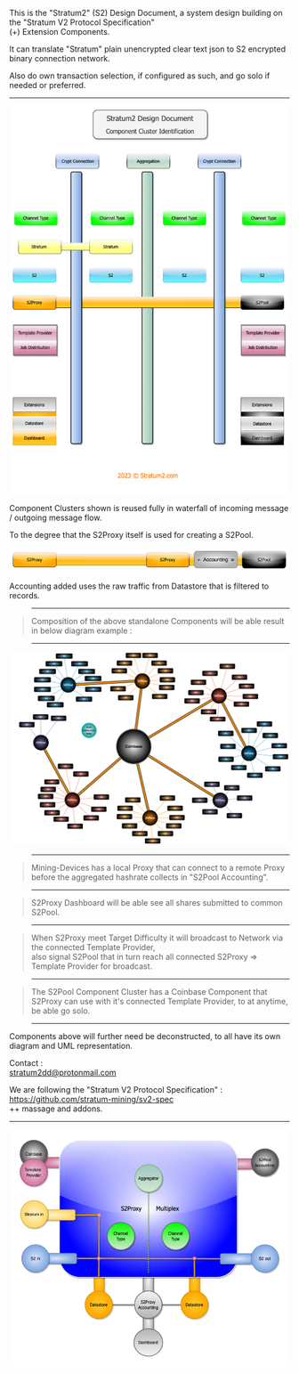 This is the "Stratum2" (S2) Design Document, a system design building on the "Stratum V2 Protocol Specification"  
(+) Extension Components.  

It can translate "Stratum" plain unencrypted clear text json to S2 encrypted binary connection network.  

Also do own transaction selection, if configured as such, and go solo if needed or preferred.   

***    

![alt text](/assets/S2_Component_Cluster_transp_8.png "Components Identification")  

Component Clusters shown is reused fully in waterfall of incoming message / outgoing message flow.

To the degree that the S2Proxy itself is used for creating a S2Pool.

![alt text](/assets/S2_plus_accounting_transp_4.png "Proxy Accounting Pool")

Accounting added uses the raw traffic from Datastore that is filtered to records.  

> ***  

> Composition of the above standalone Components will be able result in below diagram example :    

> ***  

![alt text](/assets/S2_Proxy_proxy_coinbase_3.png "Proxy Proxy to Pool")  

> ***  

> Mining-Devices has a local Proxy that can connect to a remote Proxy before the aggregated hashrate collects in "S2Pool Accounting".  

> ***  

> S2Proxy Dashboard will be able see all shares submitted to common S2Pool.  

> ***  

> When S2Proxy meet Target Difficulty it will broadcast to Network via the connected Template Provider,  
also signal S2Pool that in turn reach all connected S2Proxy => Template Provider for broadcast.  

> ***  

> The S2Pool Component Cluster has a Coinbase Component that S2Proxy can use with it's connected Template Provider, to at anytime, be able go solo.  

> ***  

Components above will further need be deconstructed, to all have its own diagram and UML representation.   


Contact           :  
stratum2dd@protonmail.com

We are following the "Stratum V2 Protocol Specification" :  
https://github.com/stratum-mining/sv2-spec  
++ massage and addons.  

***  

![alt text](/assets/S2_Proxy_Multiplexer.png "S2Proxy Multiplexer")  
